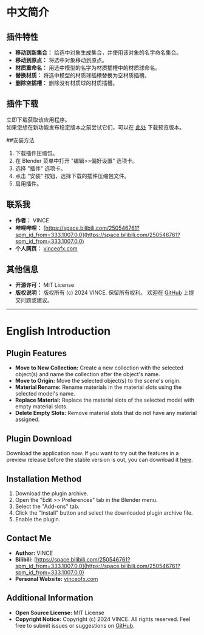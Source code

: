 # 中文简介

## 插件特性

- **移动到新集合：** 给选中对象生成集合，并使用该对象的名字命名集合。
- **移动到原点：** 将选中对象移动到原点。
- **材质重命名：** 用选中模型的名字为材质插槽中的材质球命名。
- **替换材质：** 将选中模型的材质球插槽替换为空材质插槽。
- **删除空插槽：** 删除没有材质球的材质插槽。

## 插件下载

立即下载获取该应用程序。  
如果您想在新功能发布稳定版本之前尝试它们，可以在 [此处](https://codeload.github.com/VINCEOFX/blender-labor/zip/refs/heads/main) 下载预览版本。

##安装方法

1. 下载插件压缩包。
2. 在 Blender 菜单中打开 "编辑>>偏好设置" 选项卡。
3. 选择 "插件" 选项卡。
4. 点击 "安装" 按钮，选择下载的插件压缩包文件。
5. 启用插件。

## 联系我

- **作者：** VINCE
- **哔哩哔哩：** [https://space.bilibili.com/250546761?spm_id_from=333.1007.0.0](https://space.bilibili.com/250546761?spm_id_from=333.1007.0.0)
- **个人网页：** [vinceofx.com](https://vinceofx.com)

## 其他信息

- **开源许可：** MIT License
- **版权说明：** 版权所有 (c) 2024 VINCE. 保留所有权利。
欢迎在 [GitHub](https://github.com/VINCEOFX/blender-labor) 上提交问题或建议。


------------
# English Introduction

## Plugin Features

- **Move to New Collection:** Create a new collection with the selected object(s) and name the collection after the object's name.
- **Move to Origin:** Move the selected object(s) to the scene's origin.
- **Material Rename:** Rename materials in the material slots using the selected model's name.
- **Replace Material:** Replace the material slots of the selected model with empty material slots.
- **Delete Empty Slots:** Remove material slots that do not have any material assigned.

## Plugin Download

Download the application now.
If you want to try out the features in a preview release before the stable version is out, you can download it [here](https://codeload.github.com/VINCEOFX/blender-labor/zip/refs/heads/main).

## Installation Method

1. Download the plugin archive.
2. Open the "Edit >> Preferences" tab in the Blender menu.
3. Select the "Add-ons" tab.
4. Click the "Install" button and select the downloaded plugin archive file.
5. Enable the plugin.

## Contact Me

- **Author:** VINCE
- **Bilibili:** [https://space.bilibili.com/250546761?spm_id_from=333.1007.0.0](https://space.bilibili.com/250546761?spm_id_from=333.1007.0.0)
- **Personal Website:** [vinceofx.com](https://vinceofx.com)

## Additional Information

- **Open Source License:** MIT License
- **Copyright Notice:** Copyright (c) 2024 VINCE. All rights reserved.
  Feel free to submit issues or suggestions on [GitHub](https://github.com/VINCEOFX/blender-labor).

